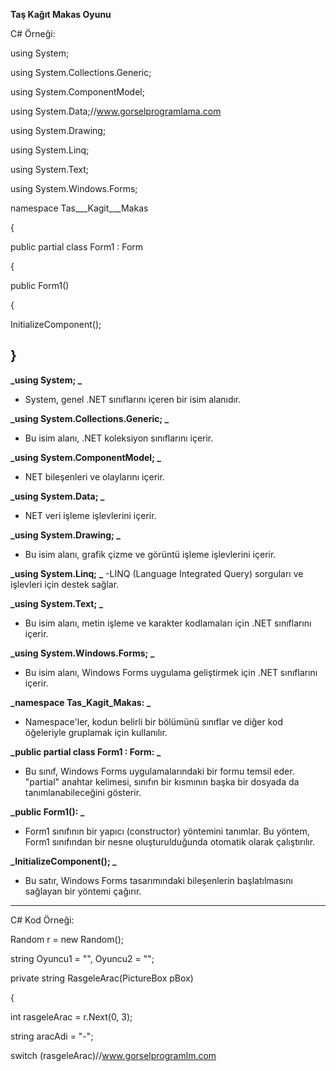**Taş Kağıt Makas Oyunu**

C# Örneği:

using System;
 
using System.Collections.Generic;
 
using System.ComponentModel;
 
using System.Data;//www.gorselprogramlama.com
 
using System.Drawing;
 
using System.Linq;
 
using System.Text;
 
using System.Windows.Forms;
 
namespace Tas___Kagit___Makas
 
{
 
public partial class Form1 : Form
 
{
 
public Form1()
 
{
 
InitializeComponent();
 
}
---
**_using System; _**
- System, genel .NET sınıflarını içeren bir isim alanıdır. 

**_using System.Collections.Generic; _**
- Bu isim alanı, .NET koleksiyon sınıflarını içerir. 

**_using System.ComponentModel; _**
- NET bileşenleri ve olaylarını içerir.

**_using System.Data; _**
- NET veri işleme işlevlerini içerir.

**_using System.Drawing; _**
- Bu isim alanı, grafik çizme ve görüntü işleme işlevlerini içerir.

**_using System.Linq; _**
-LINQ (Language Integrated Query) sorguları ve işlevleri için destek sağlar.

**_using System.Text; _**
- Bu isim alanı, metin işleme ve karakter kodlamaları için .NET sınıflarını içerir.

**_using System.Windows.Forms; _**
- Bu isim alanı, Windows Forms uygulama geliştirmek için .NET sınıflarını içerir.

**_namespace Tas_Kagit_Makas: _**
- Namespace'ler, kodun belirli bir bölümünü sınıflar ve diğer kod öğeleriyle gruplamak için kullanılır.

**_public partial class Form1 : Form: _**
- Bu sınıf, Windows Forms uygulamalarındaki bir formu temsil eder. "partial" anahtar kelimesi, sınıfın bir kısmının başka bir dosyada da tanımlanabileceğini gösterir.

**_public Form1(): _**
- Form1 sınıfının bir yapıcı (constructor) yöntemini tanımlar. Bu yöntem, Form1 sınıfından bir nesne oluşturulduğunda otomatik olarak çalıştırılır.

**_InitializeComponent(); _**

- Bu satır, Windows Forms tasarımındaki bileşenlerin başlatılmasını sağlayan bir yöntemi çağırır.

---

C# Kod Örneği:

Random r = new Random();
 
string Oyuncu1 = "", Oyuncu2 = "";
 
private string RasgeleArac(PictureBox pBox)
 
{
 
int rasgeleArac = r.Next(0, 3);
 
string aracAdi = "-";
 
switch (rasgeleArac)//www.gorselprogramlm.com






